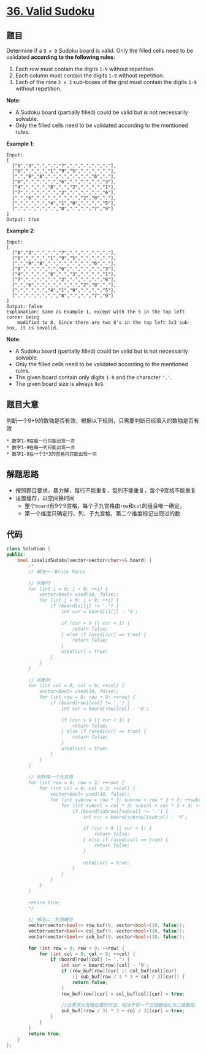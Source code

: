 # [36. Valid Sudoku](https://leetcode.com/problems/valid-sudoku/)

## 题目

Determine if a `9 x 9` Sudoku board is valid. Only the filled cells need to be validated **according to the following rules**:

1. Each row must contain the digits `1-9` without repetition.
2. Each column must contain the digits `1-9` without repetition.
3. Each of the nine `3 x 3` sub-boxes of the grid must contain the digits `1-9` without repetition.

**Note:**

- A Sudoku board (partially filled) could be valid but is not necessarily solvable.
- Only the filled cells need to be validated according to the mentioned rules.

**Example 1**:

```
Input:
[
  ["5","3",".",".","7",".",".",".","."],
  ["6",".",".","1","9","5",".",".","."],
  [".","9","8",".",".",".",".","6","."],
  ["8",".",".",".","6",".",".",".","3"],
  ["4",".",".","8",".","3",".",".","1"],
  ["7",".",".",".","2",".",".",".","6"],
  [".","6",".",".",".",".","2","8","."],
  [".",".",".","4","1","9",".",".","5"],
  [".",".",".",".","8",".",".","7","9"]
]
Output: true
```

**Example 2**:

```
Input:
[
  ["8","3",".",".","7",".",".",".","."],
  ["6",".",".","1","9","5",".",".","."],
  [".","9","8",".",".",".",".","6","."],
  ["8",".",".",".","6",".",".",".","3"],
  ["4",".",".","8",".","3",".",".","1"],
  ["7",".",".",".","2",".",".",".","6"],
  [".","6",".",".",".",".","2","8","."],
  [".",".",".","4","1","9",".",".","5"],
  [".",".",".",".","8",".",".","7","9"]
]
Output: false
Explanation: Same as Example 1, except with the 5 in the top left corner being 
    modified to 8. Since there are two 8's in the top left 3x3 sub-box, it is invalid.
```

**Note**:

- A Sudoku board (partially filled) could be valid but is not necessarily solvable.
- Only the filled cells need to be validated according to the mentioned rules.
- The given board contain only digits `1-9` and the character `'.'`.
- The given board size is always `9x9`.

## 题目大意

判断一个9*9的数独是否有效，根据以下规则，只需要判断已经填入的数独是否有效

	* 数字1-9在每一行只能出现一次
	* 数字1-9在每一列只能出现一次
	* 数字1-9在一个3*3的宫格内只能出现一次

## 解题思路

* 按照题目要求，暴力解，每行不能重复，每列不能重复，每个9宫格不能重复
* 设置缓存，以空间换时间
  * 整个`board`有9个9宫格，每个子九宫格由`row`和`col`的组合唯一确定，
  * 第一个维度只确定行、列、子九宫格，第二个维度标记出现过的数

## 代码

````c++
class Solution {
public:
    bool isValidSudoku(vector<vector<char>>& board) {
        /*
        // 解法一：Brute force
        
        // 判断行
        for (int i = 0; i < 9; ++i) {
            vector<bool> used(10, false);
            for (int j = 0; j < 9; ++j) {
                if (board[i][j] != '.') {
                    int cur = board[i][j] - '0';
                    
                    if (cur > 9 || cur < 1) {
                        return false;
                    } else if (used[cur] == true) {
                        return false;
                    }
                    used[cur] = true;
                }
            }
        }
        
        // 判断列
        for (int col = 0; col < 9; ++col) {
            vector<bool> used(10, false);
            for (int row = 0; row < 9; ++row) {
                if (board[row][col] != '.') {
                    int cur = board[row][col] - '0';
                    
                    if (cur > 9 || cur < 1) {
                        return false;
                    } else if (used[cur] == true) {
                        return false;
                    }
                    used[cur] = true;
                }
            }
        }
        
        // 判断每一个九宫格
        for (int row = 0; row < 3; ++row) {
            for (int col = 0; col < 3; ++col) {
                vector<bool> used(10, false);
                for (int subrow = row * 3; subrow < row * 3 + 3; ++subrow) {
                    for (int subcol = col * 3; subcol < col * 3 + 3; ++subcol) {
                        if (board[subrow][subcol] != '.') {
                            int cur = board[subrow][subcol] - '0';
                            
                            if (cur > 9 || cur < 1) {
                                return false;
                            } else if (used[cur] == true) {
                                return false;
                            }
                            
                            used[cur] = true;
                        }
                    }
                }
            }
        }
        
        return true;
        */
        
        // 解法二：利用缓存
        vector<vector<bool>> row_buf(9, vector<bool>(10, false));
        vector<vector<bool>> col_buf(9, vector<bool>(10, false));
        vector<vector<bool>> sub_buf(9, vector<bool>(10, false));
        
        for (int row = 0; row < 9; ++row) {
            for (int col = 0; col < 9; ++col) {
                if (board[row][col] != '.') {
                    int cur = board[row][col] - '0';
                    if (row_buf[row][cur] || col_buf[col][cur]
                        || sub_buf[row / 3 * 3 + col / 3][cur]) {
                        return false;
                    }
                    row_buf[row][cur] = col_buf[col][cur] = true;
                    
                    //这里求九宫格位置的方法，相当于将一个三维数组化为二维数组，
                    sub_buf[(row / 3) * 3 + col / 3][cur] = true;
                }
            }
        }
        return true;
    }
};
````



